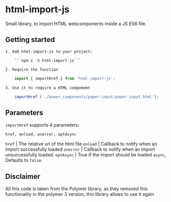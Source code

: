 # html-import-js

Small library, to import HTML webcomponents inside a JS ES6 file.

## Getting started

    1. Add html-import-js to your project:

        ```npm i -S html-import-js```

    2. Require the function

```js
    import { importHref } from 'html-import-js';
```    

    3. Use it to require a HTML compomemt

```js
    importHref ('./bower_components/paper-input/paper-input.html');
```    

## Parameters

```importHref``` supports 4 parameters:

```href, onload, onerror, optAsync```

`href` | The relative url of the html file
`onload` |  Callback to notify when an import successfully loaded
`onerror` | Callback to notify when an import unsuccessfully loaded.
`optAsync` | True if the import should be loaded `async`, Defaults to `false`.

## Disclaimer

All this code is taken from the Polymer library, as they removed this functionality in the polymer 3 version,
this library allows to use it again